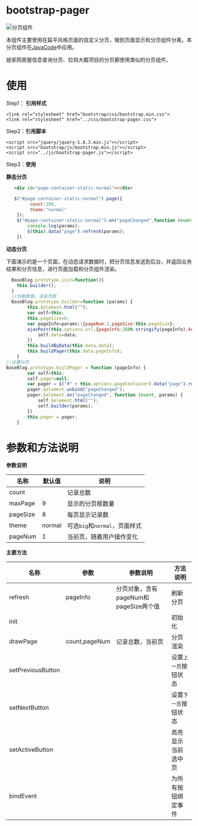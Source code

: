 bootstrap-pager
===========
![分页组件](https://raw.githubusercontent.com/bill1012/bootstrap-pager/master/image/pagination.png)

本组件主要使用在扁平风格页面的自定义分页，做到页面显示和分页组件分离。本分页组件在[JavaCode](http://code.admineap.com)中应用。

链家网房屋信息查询分页、拉钩大鲲项目的分页都使用类似的分页组件。

使用
=======

Step1： **引用样式**
```
<link rel="stylesheet" href="bootstrap/css/bootstrap.min.css">
<link rel="stylesheet" href="../css/bootstrap-pager.css">
```

Step2：**引用脚本**
```
<script src="jquery/jquery-1.8.3.min.js"></script>
<script src="bootstrap/js/bootstrap.min.js"></script>
<script src="../js/bootstrap-pager.js"></script>
```

Step3：**使用**

**静态分页**
```html
   <div id="page-container-static-normal"></div>
```
```javascript
   $("#page-container-static-normal").page({
         count:100,
         theme:"normal"
    });
    $("#page-container-static-normal").on("pageChanged",function (event,params) {
        console.log(params);
        $(this).data("page").refresh(params);
    })
```
**动态分页**

下面演示的是一个页面，在动态请求数据时，把分页信息发送到后台，并返回业务结果和分页信息，进行页面加载和分页组件渲染。
```javascript
  BaseBlog.prototype.init=function(){
    this.builder();
  }
  //加载数据，渲染页面
  BaseBlog.prototype.builder=function (params) {
        this.$element.html("");
        var self=this;
        this.pageSize=8;
        var pageInfo=params||{pageNum:1,pageSize:this.pageSize};
        ajaxPost(this.options.url,{pageInfo:JSON.stringify(pageInfo),key:$("#search_value").val()},function (data) {
            self.data=data;
        })
        this.buildByData(this.data.data);
        this.buildPager(this.data.pageInfo);
    }
//设置分页
BaseBlog.prototype.buildPager = function (pageInfo) {
        var self=this;
        self.pager=null;
        var pager = $("#" + this.options.pageContainer).data("page").refresh(params);
        pager.$element.unbind("pageChanged");
        pager.$element.on("pageChanged", function (event, params) {
            self.$element.html("");
            self.builder(params);
        })
        this.pager = pager;
    }
```


参数和方法说明
===========
**参数说明**
 
 名称 | 默认值 | 说明
 ----|------|----
 count|  | 记录总数
 maxPage|9|显示的分页框数量
 pageSize|8|每页显示记录数
 theme|normal|可选`big`和`normal`，页面样式
 pageNum|1|当前页，随着用户操作变化
 
 **主要方法** 
 
 名称 | 参数 | 参数说明 | 方法说明
 ----|------|----|--------
 refresh|pageInfo|分页对象，含有pageNum和pageSize两个值|刷新分页
 init| | |初始化
 drawPage|count,pageNum|记录总数，当前页|分页渲染
 setPreviousButton| | |设置`上一页`按钮状态
 setNextButton| | |设置`下一页`按钮状态
 setActiveButton| | |高亮显示当前选中页
 bindEvent| | |为所有按钮绑定事件



